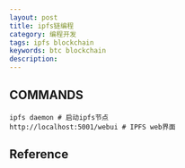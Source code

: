 ```yaml
---
layout: post
title: ipfs链编程
category: 编程开发
tags: ipfs blockchain
keywords: btc blockchain
description: 
---
```



## COMMANDS

```
ipfs daemon # 启动ipfs节点
http://localhost:5001/webui # IPFS web界面
```

## Reference